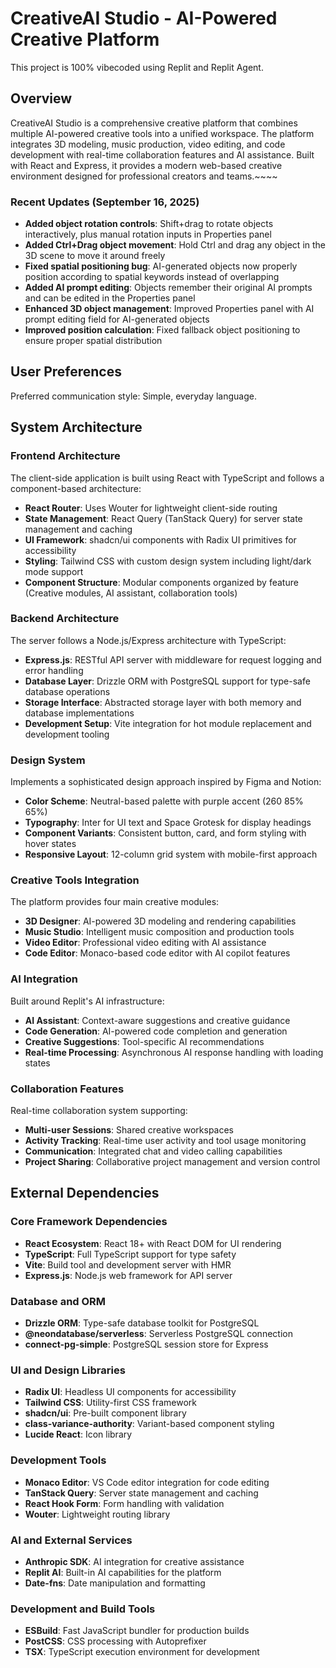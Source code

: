 # CreativeAI Studio - AI-Powered Creative Platform

This project is 100% vibecoded using Replit and Replit Agent.

## Overview

CreativeAI Studio is a comprehensive creative platform that combines multiple AI-powered creative tools into a unified workspace. The platform integrates 3D modeling, music production, video editing, and code development with real-time collaboration features and AI assistance. Built with React and Express, it provides a modern web-based creative environment designed for professional creators and teams.~~~~

### Recent Updates (September 16, 2025)
- **Added object rotation controls**: Shift+drag to rotate objects interactively, plus manual rotation inputs in Properties panel
- **Added Ctrl+Drag object movement**: Hold Ctrl and drag any object in the 3D scene to move it around freely
- **Fixed spatial positioning bug**: AI-generated objects now properly position according to spatial keywords instead of overlapping
- **Added AI prompt editing**: Objects remember their original AI prompts and can be edited in the Properties panel
- **Enhanced 3D object management**: Improved Properties panel with AI prompt editing field for AI-generated objects
- **Improved position calculation**: Fixed fallback object positioning to ensure proper spatial distribution

## User Preferences

Preferred communication style: Simple, everyday language.

## System Architecture

### Frontend Architecture
The client-side application is built using React with TypeScript and follows a component-based architecture:
- **React Router**: Uses Wouter for lightweight client-side routing
- **State Management**: React Query (TanStack Query) for server state management and caching
- **UI Framework**: shadcn/ui components with Radix UI primitives for accessibility
- **Styling**: Tailwind CSS with custom design system including light/dark mode support
- **Component Structure**: Modular components organized by feature (Creative modules, AI assistant, collaboration tools)

### Backend Architecture
The server follows a Node.js/Express architecture with TypeScript:
- **Express.js**: RESTful API server with middleware for request logging and error handling
- **Database Layer**: Drizzle ORM with PostgreSQL support for type-safe database operations
- **Storage Interface**: Abstracted storage layer with both memory and database implementations
- **Development Setup**: Vite integration for hot module replacement and development tooling

### Design System
Implements a sophisticated design approach inspired by Figma and Notion:
- **Color Scheme**: Neutral-based palette with purple accent (260 85% 65%)
- **Typography**: Inter for UI text and Space Grotesk for display headings
- **Component Variants**: Consistent button, card, and form styling with hover states
- **Responsive Layout**: 12-column grid system with mobile-first approach

### Creative Tools Integration
The platform provides four main creative modules:
- **3D Designer**: AI-powered 3D modeling and rendering capabilities
- **Music Studio**: Intelligent music composition and production tools
- **Video Editor**: Professional video editing with AI assistance
- **Code Editor**: Monaco-based code editor with AI copilot features

### AI Integration
Built around Replit's AI infrastructure:
- **AI Assistant**: Context-aware suggestions and creative guidance
- **Code Generation**: AI-powered code completion and generation
- **Creative Suggestions**: Tool-specific AI recommendations
- **Real-time Processing**: Asynchronous AI response handling with loading states

### Collaboration Features
Real-time collaboration system supporting:
- **Multi-user Sessions**: Shared creative workspaces
- **Activity Tracking**: Real-time user activity and tool usage monitoring
- **Communication**: Integrated chat and video calling capabilities
- **Project Sharing**: Collaborative project management and version control

## External Dependencies

### Core Framework Dependencies
- **React Ecosystem**: React 18+ with React DOM for UI rendering
- **TypeScript**: Full TypeScript support for type safety
- **Vite**: Build tool and development server with HMR
- **Express.js**: Node.js web framework for API server

### Database and ORM
- **Drizzle ORM**: Type-safe database toolkit for PostgreSQL
- **@neondatabase/serverless**: Serverless PostgreSQL connection
- **connect-pg-simple**: PostgreSQL session store for Express

### UI and Design Libraries
- **Radix UI**: Headless UI components for accessibility
- **Tailwind CSS**: Utility-first CSS framework
- **shadcn/ui**: Pre-built component library
- **class-variance-authority**: Variant-based component styling
- **Lucide React**: Icon library

### Development Tools
- **Monaco Editor**: VS Code editor integration for code editing
- **TanStack Query**: Server state management and caching
- **React Hook Form**: Form handling with validation
- **Wouter**: Lightweight routing library

### AI and External Services
- **Anthropic SDK**: AI integration for creative assistance
- **Replit AI**: Built-in AI capabilities for the platform
- **Date-fns**: Date manipulation and formatting

### Development and Build Tools
- **ESBuild**: Fast JavaScript bundler for production builds
- **PostCSS**: CSS processing with Autoprefixer
- **TSX**: TypeScript execution environment for development